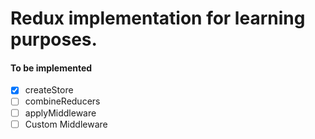 # Redux implementation for learning purposes.

#### To be implemented
- [x] createStore
- [ ] combineReducers
- [ ] applyMiddleware
- [ ] Custom Middleware
